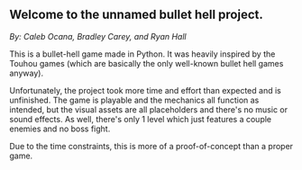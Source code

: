 ## Welcome to the unnamed bullet hell project.
*By: Caleb Ocana, Bradley Carey, and Ryan Hall*

This is a bullet-hell game made in Python. 
It was heavily inspired by the Touhou games (which are basically the only well-known bullet hell games anyway).

Unfortunately, the project took more time and effort than expected and is unfinished. 
The game is playable and the mechanics all function as intended, but the visual assets are all placeholders and there's no music or sound effects.
As well, there's only 1 level which just features a couple enemies and no boss fight.

Due to the time constraints, this is more of a proof-of-concept than a proper game.
